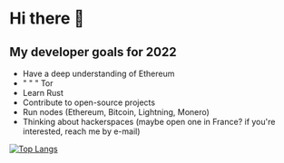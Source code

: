 # Hi there 👋

## My developer goals for 2022

- Have a deep understanding of Ethereum
- " " " Tor
- Learn Rust
- Contribute to open-source projects
- Run nodes (Ethereum, Bitcoin, Lightning, Monero)
- Thinking about hackerspaces (maybe open one in France? if you're interested, reach me by e-mail)


[![Top Langs](https://github-readme-stats.vercel.app/api/top-langs/?username=notnian&layout=compact)](https://github.com/notnian)
